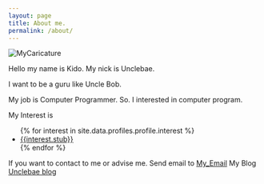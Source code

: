 ```yaml
---
layout: page
title: About me.
permalink: /about/
---
```

![MyCaricature]({{site.url}}/img/KIDO.jpg)

Hello my name is Kido. 
My nick is Unclebae. 

I want to be a guru like Uncle Bob.

My job is Computer Programmer. So. I interested in computer program.

My Interest is 
<ul>
{% for interest in site.data.profiles.profile.interest %}
  <li>
    <a href="{{interest.url}}">
      {{interest.stub}}
	</a>
  </li>
{% endfor %}
</ul>

If you want to contact to me or advise me.
Send email to [My_Email](mailTo:{{site.data.profiles.profile.contact.email}})
My Blog [Unclebae blog]({{site.data.profiles.profile.contact.blog}})
